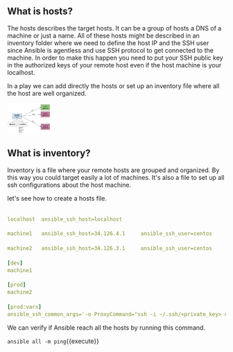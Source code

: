 ## What is hosts?

The hosts describes the target hosts. It can be a group of hosts a DNS of a machine or just a name. All of these hosts might be described in an inventory folder where we need to define the host IP and the SSH user since Ansible is agentless and use SSH protocol to get connected to the machine. In order to make this happen you need to put your SSH public key in the authorized keys of your remote host even if the host machine is your localhost.

In a play we can add directly the hosts or set up an inventory file where all the host are well organized.

<img src="./assets/ansible-hosts.png" alt="drawing" width="100"/>

## What is inventory?
Inventory is a file where your remote hosts are grouped and organized. By this way you could target easily a lot of machines. It's also a file to set up all ssh configurations about the host machine.

let's see how to create a hosts file.

```yaml

localhost  ansible_ssh_host=localhost

machine1   ansible_ssh_host=34.126.4.1     ansible_ssh_user=centos

machine2   ansible_ssh_host=34.126.3.1     ansible_ssh_user=centos

[dev]
machine1

[prod]
machine2

[prod:vars]
ansible_ssh_common_args='-o ProxyCommand="ssh -i ~/.ssh/<private_key> centos@34.126.4.1 -W %h:%p"'
```

We can verify if Ansible reach all the hosts by running this command.

`ansible all -m ping`{{execute}}
